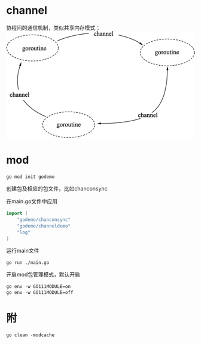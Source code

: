 #  channel
协程间的通信机制，类似共享内存模式；
![goroutine-channel](/image/goroutine-channel.jpg)


# mod 
```
go mod init godemo
```


创建包及相应的包文件，比如chanconsync


在main.go文件中应用

``` go
import (
	"godemo/chanconsync"
	"godemo/channeldemo"
	"log"
)
```

运行main文件

```
go run ./main.go
```


开启mod包管理模式，默认开启
```
go env -w GO111MODULE=on
go env -w GO111MODULE=off
```

# 附
```
go clean -modcache
```
